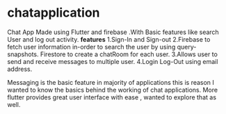 # chatapplication
Chat App Made using Flutter and firebase .With Basic features like search User and log out activity.
**features**
1.Sign-In and Sign-out 
2.Firebase to fetch user information in-order to search the user by using query-snapshots.
Firestore to create a chatRoom for each user.
3.Allows user to send and receive messages to multiple user.
4.Login Log-Out using email address.


Messaging is the basic feature in majority of applications this is reason I wanted to know the basics behind the working of chat applications.
More flutter provides great user interface with ease , wanted to explore that as well.
